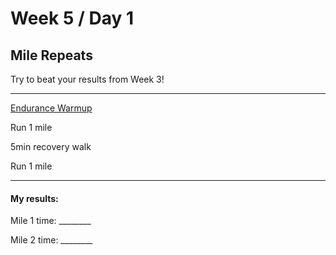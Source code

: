 # Week 5 / Day 1

## Mile Repeats
Try to beat your results from Week 3!

---------

[Endurance Warmup](./endurance_warmup.md)

Run 1 mile

5min recovery walk

Run 1 mile

---------

#### My results:
Mile 1 time: ________

Mile 2 time: ________